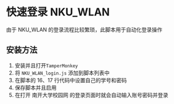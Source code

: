 # 快速登录 NKU_WLAN

由于 NKU_WLAN 的登录流程比较繁琐，此脚本用于自动化登录操作

## 安装方法
1. 安装并且打开`TamperMonkey`
2. 将 `NKU_WLAN_login.js` 添加到脚本列表中
3. 在脚本的 16、17 行代码中设置自己的学号和密码
4. 保存脚本并且启用
5. 在打开 南开大学校园网 的登录页面时就会自动输入账号密码并登录

